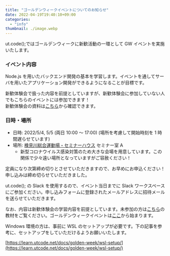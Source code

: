 ```yaml
---
title: "ゴールデンウィークイベントについてのお知らせ"
date: 2022-04-19T19:40:10+09:00
categories:
  - "info"
thumbnail: ./image.webp
---
```


ut.code();ではゴールデンウィークに新歓活動の一環として GW イベントを実施いたします。

### イベント内容

Node.js を用いたバックエンド開発の基本を学習します。イベントを通してサーバを用いたアプリケーション開発ができるようになることが目標です。

新歓体験会で扱った内容を前提としていますが、新歓体験会に参加していない人でもこちらのイベントには参加できます！  
新歓体験会の資料は[こちら](https://learn.utcode.net/docs/trial-session/)から確認できます。

### 日時・場所

- 日時: 2022/5/4, 5/5 (両日 10:00 ～ 17:00) (場所を考慮して開始時刻を 1 時間遅らせています)
- 場所: [検見川総合運動場・セミナーハウス](https://www.u-tokyo.ac.jp/ja/students/facility/h08_03.html) セミナー室 A
  - 新型コロナウイルス感染対策のため大きな会場を用意しています。この関係で少々遠い場所となっていますがご容赦ください！

定員になり次第締め切りとさせていただきますので、お早めにお申込ください！申し込みは締め切らせていただきました。

ut.code(); の Slack を使用するので、イベント当日までに Slack ワークスペースにご参加ください。申し込みフォームに登録されたメールアドレスに招待メールを送らせていただきます。

なお、内容は新歓体験会の学習内容を前提としています。未参加の方は[こちら](https://learn.utcode.net/docs/trial-session/)の教材をご覧ください。ゴールデンウィークイベントは[ここ](https://learn.utcode.net/docs/javascript-training/)から始まります。

Windows 環境の方は、事前に WSL のセットアップが必要です。下の記事を参考に、セットアップをしていただけるようお願いいたします。

[https://learn.utcode.net/docs/golden-week/wsl-setup/](https://learn.utcode.net/docs/golden-week/wsl-setup/)

